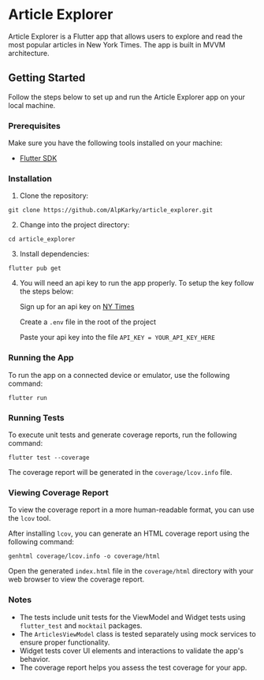 # Article Explorer

Article Explorer is a Flutter app that allows users to explore and read the most popular articles in New York Times. The app is built in MVVM architecture.

## Getting Started

Follow the steps below to set up and run the Article Explorer app on your local machine.

### Prerequisites

Make sure you have the following tools installed on your machine:

- [Flutter SDK](https://flutter.dev/docs/get-started/install)

### Installation

1. Clone the repository:
   
`git clone https://github.com/AlpKarky/article_explorer.git`

2. Change into the project directory:
   
`cd article_explorer`

3. Install dependencies:
   
`flutter pub get`

4. You will need an api key to run the app properly. To setup the key follow the steps below:

    Sign up for an api key on [NY Times](https://developer.nytimes.com/get-started)

    Create a `.env` file in the root of the project

    Paste your api key into the file `API_KEY = YOUR_API_KEY_HERE`   

### Running the App

To run the app on a connected device or emulator, use the following command:

`flutter run`

### Running Tests

To execute unit tests and generate coverage reports, run the following command:

`flutter test --coverage`

The coverage report will be generated in the `coverage/lcov.info` file.

### Viewing Coverage Report

To view the coverage report in a more human-readable format, you can use the `lcov` tool.

After installing `lcov`, you can generate an HTML coverage report using the following command:

`genhtml coverage/lcov.info -o coverage/html`

Open the generated `index.html` file in the `coverage/html` directory with your web browser to view the coverage report.

### Notes

- The tests include unit tests for the ViewModel and Widget tests using `flutter_test` and `mocktail` packages.
- The `ArticlesViewModel` class is tested separately using mock services to ensure proper functionality.
- Widget tests cover UI elements and interactions to validate the app's behavior.
- The coverage report helps you assess the test coverage for your app.
